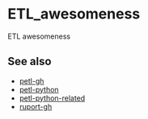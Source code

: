 # ETL_awesomeness
ETL awesomeness

## See also

* [petl-gh](https://github.com/search?q=petl)
* [petl-python](https://pythonhosted.org/petl/0.2/)
* [petl-python-related](https://pythonhosted.org/petl/0.2/related_work.html)
* [ruport-gh](https://github.com/ruport/ruport)
